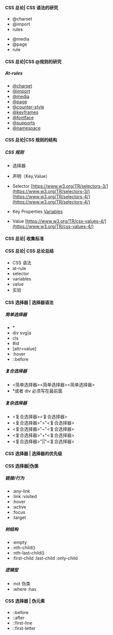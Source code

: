 #### CSS 总论| CSS 语法的研究

- @charset
- @import
- rules

* @media
* @page
* rule

#### CSS 总论|CSS @规则的研究

##### At-rules

- [@charset](https://www.w3.org/TR/css-syntax-3/)
- [@import](https://www.w3.org/TR/css-cascade-4/)
- [@media](https://www.w3.org/TR/css3-conditional/)
- [@page](https://www.w3.org/TR/css-page-3/)
- [@counter-style](https://www.w3.org/TR/css-counter-styles-3)
- [@keyframes](https://www.w3.org/TR/css-animations-1/)
- [@fontface](https://www.w3.org/TR/css-fonts-3/)
- [@supports](https://www.w3.org/TR/css3-conditional/)
- [@namespace](https://www.w3.org/TR/css-namespaces-3/)

#### CSS 总论|CSS 规则的结构

##### CSS 规则

- 选择器
- 声明（Key,Value）

- Selector
  [https://www.w3.org/TR/selectors-3/](https://www.w3.org/TR/selectors-3/)
  [https://www.w3.org/TR/selectors-4/](https://www.w3.org/TR/selectors-4/)
- Key
  Properties
  [Variables](https://www.w3.org/TR/css-variables/)
- Value
  [https://www.w3.org/TR/css-values-4/](https://www.w3.org/TR/css-values-4/)

#### CSS 总论| 收集标准

#### CSS 总论| CSS 总论总结

- CSS 语法
- at-rule
- selector
- variables
- value
- 实验

#### CSS 选择器 | 选择器语法

##### 简单选择器

- \*
- div svg|a
- cls
- #id
- \[attr=value]
- :hover
- ::before

##### 复合选择器

- <简单选择器><简单选择器><简单选择器>
- \*或者 div 必须写在最前面

##### 复杂选择器

- <复合选择器><sp><复合选择器>
- <复合选择器>">"<复合选择器>
- <复合选择器>"~"<复合选择器>
- <复合选择器>"+"<复合选择器>
- <复合选择器>"||"<复合选择器>

#### CSS 选择器 | 选择器的优先级

#### CSS 选择器|伪类

##### 链接/行为

- :any-link
- :link :visited
- :hover
- :active
- :focus
- :target

##### 树结构

- :empty
- :nth-child()
- :nth-last-child()
- :first-child :last-child :only-child

##### 逻辑型

- :not 伪类
- :where :has

#### CSS 选择器 | 伪元素

- ::before
- ::after
- ::first-line
- ::first-letter
